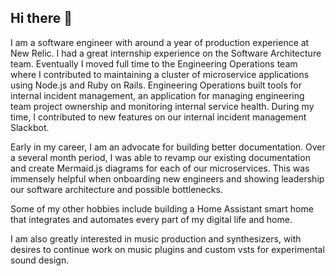 ## Hi there 👋

I am a software engineer with around a year of production experience at New Relic. I had a great internship experience on the Software Architecture team. Eventually I moved full time to the Engineering Operations team where I contributed to maintaining a cluster of microservice applications using Node.js and Ruby on Rails. Engineering Operations built tools for internal incident management, an application for managing engineering team project ownership and monitoring internal service health. During my time, I contributed to new features on our internal incident management Slackbot.

Early in my career, I am an advocate for building better documentation. Over a several month period, I was able to revamp our existing documentation and create Mermaid.js diagrams for each of our microservices. This was immensely helpful when onboarding new engineers and showing leadership our software architecture and possible bottlenecks. 

Some of my other hobbies include building a Home Assistant smart home that integrates and automates every part of my digital life and home. 

I am also greatly interested in music production and synthesizers, with desires to continue work on music plugins and custom vsts for experimental sound design.




<!--
**Ethan-Burchett/Ethan-Burchett** is a ✨ _special_ ✨ repository because its `README.md` (this file) appears on your GitHub profile.

Here are some ideas to get you started:

- 🔭 I’m currently working on ...
- 🌱 I’m currently learning ...
- 👯 I’m looking to collaborate on ...
- 🤔 I’m looking for help with ...
- 💬 Ask me about ...
- 📫 How to reach me: ...
- 😄 Pronouns: ...
- ⚡ Fun fact: ...
-->
